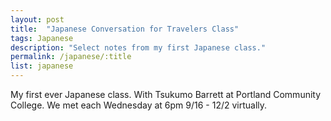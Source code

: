 ```yaml
---
layout: post
title:  "Japanese Conversation for Travelers Class"
tags: Japanese
description: "Select notes from my first Japanese class."
permalink: /japanese/:title
list: japanese
---
```


My first ever Japanese class. With Tsukumo Barrett at Portland Community College.
We met each Wednesday at 6pm 9/16 - 12/2 virtually.